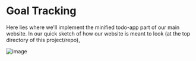 # Goal Tracking

Here lies where we'll implement the minified todo-app part of our main website. In our quick sketch of how our website is meant to look (at the top directory of this project/repo), 

![image](https://github.com/STRAGALAY/STAR-Student-Assistance/assets/90625393/3c1d2198-7cdf-4d9b-9c86-57aa320aa2f5)
